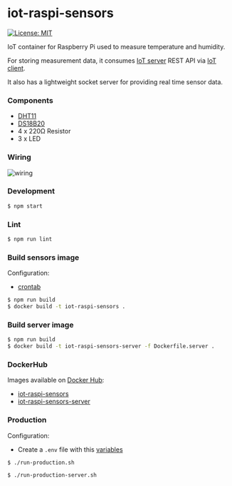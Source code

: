 # iot-raspi-sensors

[![License: MIT](https://img.shields.io/badge/License-MIT-yellow.svg)](https://opensource.org/licenses/MIT)

IoT container for Raspberry Pi used to measure temperature and humidity.
 
For storing measurement data, it consumes [IoT server](https://github.com/mmontes11/iot-server) REST API via [IoT client](https://github.com/mmontes11/iot-client).

It also has a lightweight socket server for providing real time sensor data.

### Components

* [DHT11](https://www.adafruit.com/product/386)
* [DS18B20](https://www.adafruit.com/product/381)
* 4 x 220Ω Resistor
* 3 x LED

### Wiring

![wiring](https://raw.githubusercontent.com/mmontes11/iot-raspi-sensors/develop/wiring/wiring.png)

### Development

```bash
$ npm start
```

### Lint

```bash
$ npm run lint
```

### Build sensors image

Configuration:

* [crontab](https://github.com/mmontes11/iot-raspi-sensors/blob/develop/scripts/crontab)

```bash
$ npm run build
$ docker build -t iot-raspi-sensors .
```

### Build server image

```bash
$ npm run build
$ docker build -t iot-raspi-sensors-server -f Dockerfile.server .
```

### DockerHub

Images available on [Docker Hub](https://hub.docker.com/):

* [iot-raspi-sensors](https://hub.docker.com/r/mmontes11/iot-raspi-sensors/)
* [iot-raspi-sensors-server](https://hub.docker.com/r/mmontes11/iot-raspi-sensors-server/)


### Production

Configuration:
* Create a `.env` file with this [variables](https://github.com/mmontes11/iot-raspi-sensors/blob/develop/src/config/production.js)

```bash
$ ./run-production.sh
```

```bash
$ ./run-production-server.sh
```
